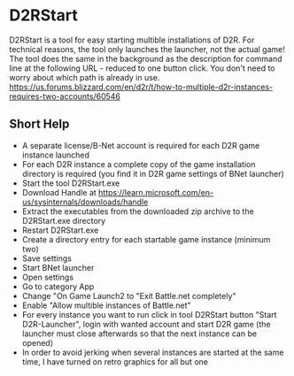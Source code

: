 # D2RStart
D2RStart is a tool for easy starting multible installations of D2R. For technical reasons, the tool only launches the launcher, not the actual game!
The tool does the same in the background as the description for command line at the following URL - reduced to one button click. You don't need to worry about which path is already in use.
https://us.forums.blizzard.com/en/d2r/t/how-to-multiple-d2r-instances-requires-two-accounts/60546

## Short Help
- A separate license/B-Net account is required for each D2R game instance launched
- For each D2R instance a complete copy of the game installation directory is required (you find it in D2R game settings of BNet launcher)
- Start the tool D2RStart.exe
- Download Handle at https://learn.microsoft.com/en-us/sysinternals/downloads/handle 
- Extract the executables from the downloaded zip archive to the D2RStart.exe directory
- Restart D2RStart.exe
- Create a directory entry for each startable game instance (minimum two)
- Save settings
- Start BNet launcher
- Open settings
- Go to category App
- Change "On Game Launch2 to "Exit Battle.net completely"
- Enable "Allow multible instances of Battle.net"
- For every instance you want to run click in tool D2RStart button "Start D2R-Launcher", login with wanted account and start D2R game (the launcher must close afterwards so that the next instance can be opened)
- In order to avoid jerking when several instances are started at the same time, I have turned on retro graphics for all but one